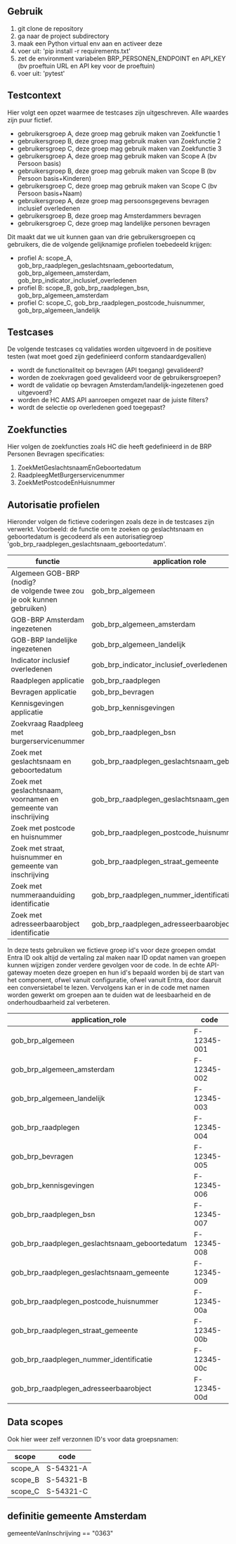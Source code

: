 ## Gebruik

1. git clone de repository
2. ga naar de project subdirectory
3. maak een Python virtual env aan en activeer deze
4. voer uit: 'pip install -r requirements.txt'
5. zet de environment variabelen BRP_PERSONEN_ENDPOINT en API_KEY (bv proeftuin URL en API key voor de proeftuin)
6. voer uit: 'pytest'

## Testcontext

Hier volgt een opzet waarmee de testcases zijn uitgeschreven. Alle waardes zijn puur fictief.

- gebruikersgroep A, deze groep mag gebruik maken van Zoekfunctie 1
- gebruikersgroep B, deze groep mag gebruik maken van Zoekfunctie 2
- gebruikersgroep C, deze groep mag gebruik maken van Zoekfunctie 3
- gebruikersgroep A, deze groep mag gebruik maken van Scope A (bv Persoon basis)
- gebruikersgroep B, deze groep mag gebruik maken van Scope B (bv Persoon basis+Kinderen)
- gebruikersgroep C, deze groep mag gebruik maken van Scope C (bv Persoon basis+Naam)
- gebruikersgroep A, deze groep mag persoonsgegevens bevragen inclusief overledenen
- gebruikersgroep B, deze groep mag Amsterdammers bevragen
- gebruikersgroep C, deze groep mag landelijke personen bevragen

Dit maakt dat we uit kunnen gaan van drie gebruikersgroepen cq gebruikers, die de volgende gelijknamige profielen toebedeeld krijgen:

- profiel A: scope_A, gob_brp_raadplegen_geslachtsnaam_geboortedatum, gob_brp_algemeen_amsterdam, gob_brp_indicator_inclusief_overledenen
- profiel B: scope_B, gob_brp_raadplegen_bsn, gob_brp_algemeen_amsterdam
- profiel C: scope_C, gob_brp_raadplegen_postcode_huisnummer, gob_brp_algemeen_landelijk

## Testcases

De volgende testcases cq validaties worden uitgevoerd in de positieve testen (wat moet goed zijn gedefinieerd conform standaardgevallen)

- wordt de functionaliteit op bevragen (API toegang) gevalideerd?
- worden de zoekvragen goed gevalideerd voor de gebruikersgroepen?
- wordt de validatie op bevragen Amsterdam/landelijk-ingezetenen goed uitgevoerd?
- worden de HC AMS API aanroepen omgezet naar de juiste filters?
- wordt de selectie op overledenen goed toegepast?

## Zoekfuncties

Hier volgen de zoekfuncties zoals HC die heeft gedefinieerd in de BRP Personen Bevragen specificaties:

1. ZoekMetGeslachtsnaamEnGeboortedatum
2. RaadpleegMetBurgerservicenummer
3. ZoekMetPostcodeEnHuisnummer

## Autorisatie profielen

Hieronder volgen de fictieve coderingen zoals deze in de testcases zijn verwerkt.
Voorbeeld: de functie om te zoeken op geslachtsnaam en geboortedatum is gecodeerd als een autorisatiegroep 'gob_brp_raadplegen_geslachtsnaam_geboortedatum'.

| functie                                                                   | application role                               |
| ------------------------------------------------------------------------- | ---------------------------------------------- |
| Algemeen GOB-BRP (nodig?<br>de volgende twee zou je ook kunnen gebruiken) | gob_brp_algemeen                               |
| GOB-BRP Amsterdam ingezetenen                                             | gob_brp_algemeen_amsterdam                     |
| GOB-BRP landelijke ingezetenen                                            | gob_brp_algemeen_landelijk                     |
| Indicator inclusief overledenen                                           | gob_brp_indicator_inclusief_overledenen        |
| Raadplegen applicatie                                                     | gob_brp_raadplegen                             |
| Bevragen applicatie                                                       | gob_brp_bevragen                               |
| Kennisgevingen applicatie                                                 | gob_brp_kennisgevingen                         |
| Zoekvraag Raadpleeg met burgerservicenummer                               | gob_brp_raadplegen_bsn                         |
| Zoek met geslachtsnaam en geboortedatum                                   | gob_brp_raadplegen_geslachtsnaam_geboortedatum |
| Zoek met geslachtsnaam, voornamen en gemeente van inschrijving            | gob_brp_raadplegen_geslachtsnaam_gemeente      |
| Zoek met postcode en huisnummer                                           | gob_brp_raadplegen_postcode_huisnummer         |
| Zoek met straat, huisnummer en gemeente van inschrijving                  | gob_brp_raadplegen_straat_gemeente             |
| Zoek met nummeraanduiding identificatie                                   | gob_brp_raadplegen_nummer_identificatie        |
| Zoek met adresseerbaarobject identificatie                                | gob_brp_raadplegen_adresseerbaarobject         |

In deze tests gebruiken we fictieve groep id's voor deze groepen omdat Entra ID ook altijd de vertaling zal maken naar ID opdat namen van groepen kunnen wijzigen zonder verdere gevolgen voor de code. In de echte API-gateway moeten deze groepen en hun id's bepaald worden bij de start van het component, ofwel vanuit configuratie, ofwel vanuit Entra, door daaruit een conversietabel te lezen. Vervolgens kan er in de code met namen worden gewerkt om groepen aan te duiden wat de leesbaarheid en de onderhoudbaarheid zal verbeteren.

| application_role                               | code        |
| ---------------------------------------------- | ----------- |
| gob_brp_algemeen                               | F-12345-001 |
| gob_brp_algemeen_amsterdam                     | F-12345-002 |
| gob_brp_algemeen_landelijk                     | F-12345-003 |
| gob_brp_raadplegen                             | F-12345-004 |
| gob_brp_bevragen                               | F-12345-005 |
| gob_brp_kennisgevingen                         | F-12345-006 |
| gob_brp_raadplegen_bsn                         | F-12345-007 |
| gob_brp_raadplegen_geslachtsnaam_geboortedatum | F-12345-008 |
| gob_brp_raadplegen_geslachtsnaam_gemeente      | F-12345-009 |
| gob_brp_raadplegen_postcode_huisnummer         | F-12345-00a |
| gob_brp_raadplegen_straat_gemeente             | F-12345-00b |
| gob_brp_raadplegen_nummer_identificatie        | F-12345-00c |
| gob_brp_raadplegen_adresseerbaarobject         | F-12345-00d |

## Data scopes

Ook hier weer zelf verzonnen ID's voor data groepsnamen:

| scope   | code      |
| ------- | --------- |
| scope_A | S-54321-A |
| scope_B | S-54321-B |
| scope_C | S-54321-C |

## definitie gemeente Amsterdam

gemeenteVanInschrijving == "0363"
